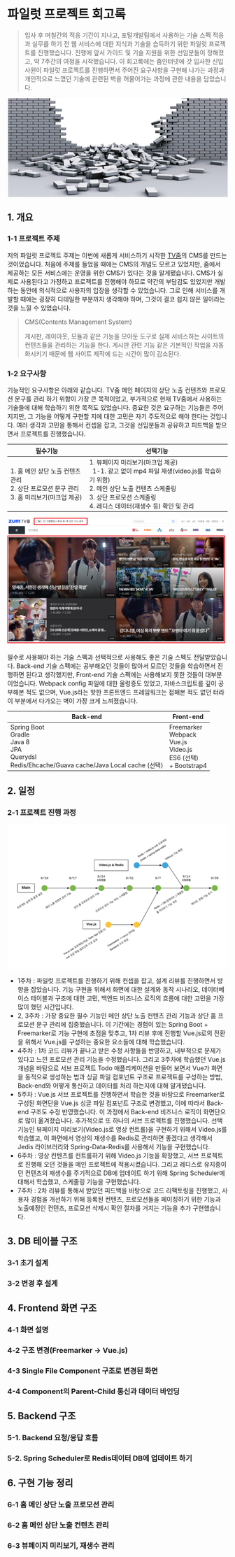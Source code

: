# 파일럿 프로젝트 회고록

> 입사 후 며칠간의 적응 기간이 지나고, 포털개발팀에서 사용하는 기술 스펙 적응과 실무를 하기 전 웹 서비스에 대한 지식과 기술을 습득하기 위한 파일럿 프로젝트를 진행했습니다. 진행에 앞서 가이드 및 기술 지원을 위한 선임분들이 정해졌고, 약 7주간의 여정을 시작했습니다. 이 회고록에는 줌인터넷에 갓 입사한 신입사원이 파일럿 프로젝트를 진행하면서 주어진 요구사항을 구현해 나가는 과정과 개인적으로 느꼈던 기술에 관련된 벽을 허물어가는 과정에 관한 내용을 담았습니다.

<center><img src="./img/00-wall.png" align="center"></center>

## 1. 개요

### 1-1 프로젝트 주제

저의 파일럿 프로젝트 주제는 이번에 새롭게 서비스하기 시작한 [TV줌](https://tv.zum.com/)의 CMS를 만드는 것이었습니다. 처음에 주제를 들었을 때에는 CMS의 개념도 모르고 있었지만, 줌에서 제공하는 모든 서비스에는 운영을 위한 CMS가 있다는 것을 알게됐습니다. CMS가 실제로 사용된다고 가정하고 프로젝트를 진행해야 하므로 약간의 부담감도 있었지만 개발하는 동안에 의식적으로 사용자의 입장을 생각할 수 있었습니다. 그로 인해 서비스를 개발할 때에는 굉장히 디테일한 부분까지 생각해야 하며, 그것이 결코 쉽지 않은 일이라는 것을 느낄 수 있었습니다.
> CMS(Contents Management System)
>
> 게시판, 레이아웃, 모듈과 같은 기능을 모아둔 도구로 실제 서비스하는 사이트의 컨텐츠들을 관리하는 기능을 한다. 게시판 관련 기능 같은 기본적인 작업을 자동화시키기 때문에 웹 사이트 제작에 드는 시간이 많이 감소된다.

### 1-2 요구사항

기능적인 요구사항은 아래와 같습니다. TV줌 메인 페이지의 상단 노출 컨텐츠와 프로모션 문구를 관리 하기 위함이 가장 큰 목적이었고, 부가적으로 현재 TV줌에서 사용하는 기술들에 대해 학습하기 위한 목적도 있었습니다. 중요한 것은 요구하는 기능들은 주어지지만, 그 기능을 어떻게 구현할 지에 대한 고민은 자기 주도적으로 해야 한다는 것입니다. 여러 생각과 고민을 통해서 컨셉을 잡고, 그것을 선임분들과 공유하고 피드백을 받으면서 프로젝트를 진행했습니다.

| 필수기능                                                     | 선택기능                                                     |
| ------------------------------------------------------------ | ------------------------------------------------------------ |
| 1. 홈 메인 상단 노출 컨텐츠 관리<br />2. 상단 프로모션 문구 관리<br />3. 홈 미리보기(마크업 제공) | 1. 뷰페이지 미리보기(마크업 제공)<br />&nbsp; 1-1. 광고 없이 mp4 파일 재생(video.js를 학습하기 위함)<br />2. 메인 상단 노출 컨텐츠 스케줄링<br />3. 상단 프로모션 스케줄링<br />4. 레디스 데이터(재생수 등) 확인 및 관리 |

<center><img src="./img/01-tv-zum-home.png"></center>

필수로 사용해야 하는 기술 스펙과 선택적으로 사용해도 좋은 기술 스펙도 전달받았습니다. Back-end 기술 스펙에는 공부해오던 것들이 많아서 모르던 것들을 학습하면서 진행하면 된다고 생각했지만, Front-end 기술 스펙에는 사용해보지 못한 것들이 대부분이었습니다. Webpack config 파일에 대한 울렁증도 있었고, 자바스크립트를 깊이 공부해본 적도 없으며, Vue.js라는 핫한 프론트엔드 프레임워크는 접해본 적도 없던 터라 이 부분에서 다가오는 벽이 가장 크게 느껴졌습니다.

| Back-end                                                     | Front-end                                                    |
| ------------------------------------------------------------ | ------------------------------------------------------------ |
| Spring Boot<br />Gradle<br />Java 8<br />JPA<br />Querydsl<br />Redis/Ehcache/Guava cache/Java Local cache (선택) | Freemarker<br />Webpack<br />Vue.js<br />Video.js<br />ES6 (선택)<br />+ Bootstrap4 |

## 2. 일정

### 2-1 프로젝트 진행 과정

<center><img src="./img/02-pilot-project-schedule.png"></center>

- 1주차 : 파일럿 프로젝트를 진행하기 위해 컨셉을 잡고, 설계 리뷰를 진행하면서 방향을 잡았습니다. 기능 구현을 위해서 화면에 대한 설계와 동작 시나리오, 데이터베이스 테이블과 구조에 대한 고민, 백엔드 비즈니스 로직의 흐름에 대한 고민을 가장 많이 했던 시간입니다.
- 2, 3주차 : 가장 중요한 필수 기능인 메인 상단 노출 컨텐츠 관리 기능과 상단 홈 프로모션 문구 관리에 집중했습니다. 이 기간에는 경험이 있는 Spring Boot + Freemarker로 기능 구현에 초점을 맞추고, 1차 리뷰 후에 진행할 Vue.js로의 전환을 위해서 Vue.js를 구성하는 중요한 요소들에 대해 학습했습니다.
- 4주차 : 1차 코드 리뷰가 끝나고 받은 수정 사항들을 반영하고, 내부적으로 문제가 있다고 느낀 프로모션 관리 기능을 수정했습니다. 그리고 3주차에 학습했던 Vue.js 개념을 바탕으로 서브 프로젝트 Todo 애플리케이션을 만들어 보면서 Vue가 화면을 동적으로 생성하는 법과 싱글 파일 컴포넌트 구조로 프로젝트를 구성하는 방법, Back-end와 어떻게 통신하고 데이터를 처리 하는지에 대해 알게됐습니다.
- 5주차 : Vue.js 서브 프로젝트를 진행하면서 학습한 것을 바탕으로 Freemarker로 구성된 화면단을 Vue.js 싱글 파일 컴포넌트 구조로 변경했고, 이에 따라서 Back-end 구조도 수정 반영했습니다. 이 과정에서 Back-end 비즈니스 로직이 화면단으로 많이 옮겨졌습니다. 추가적으로 또 하나의 서브 프로젝트를 진행했습니다. 선택 기능인 뷰페이지 미리보기(Video.js로 영상 컨트롤)을 구현하기 위해서 Video.js를 학습했고, 이 화면에서 영상의 재생수를 Redis로 관리하면 좋겠다고 생각해서 Jedis 라이브러리와 Spring-Data-Redis를 사용해서 기능을 구현했습니다.
- 6주차 : 영상 컨텐츠를 컨트롤하기 위해 Video.js 기능을 확장했고, 서브 프로젝트로 진행해 오던 것들을 메인 프로젝트에 적용시켰습니다. 그리고 레디스로 유지중이던 컨텐츠의 재생수를 주기적으로 DB에 업데이트 하기 위해 Spring Scheduler에 대해서 학습했고, 스케줄링 기능을 구현했습니다.
- 7주차 : 2차 리뷰를 통해서 받았던 피드백을 바탕으로 코드 리팩토링을 진행했고, 사용자 경험을 개선하기 위해 등록된 컨텐츠, 프로모션들을 페이징하기 위한 기능과 노출예정인 컨텐츠, 프로모션 삭제시 확인 절차를 거치는 기능을 추가 구현했습니다.

## 3. DB 테이블 구조

### 3-1 초기 설계

### 3-2 변경 후 설계

## 4. Frontend 화면 구조

### 4-1 화면 설명

### 4-2 구조 변경(Freemarker -> Vue.js)

### 4-3 Single File Component 구조로 변경된 화면

### 4-4 Component의 Parent-Child 통신과 데이터 바인딩

## 5. Backend 구조

### 5-1. Backend 요청/응답 흐름

### 5-2. Spring Scheduler로 Redis데이터 DB에 업데이트 하기

## 6. 구현 기능 정리

### 6-1 홈 메인 상단 노출 프로모션 관리

### 6-2 홈 메인 상단 노출 컨텐츠 관리

### 6-3 뷰페이지 미리보기, 재생수 관리

